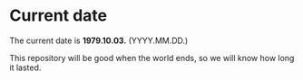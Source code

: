 # Current date

The current date is **1979.10.03.** (YYYY.MM.DD.)

This repository will be good when the world ends, so we will know how long it lasted.